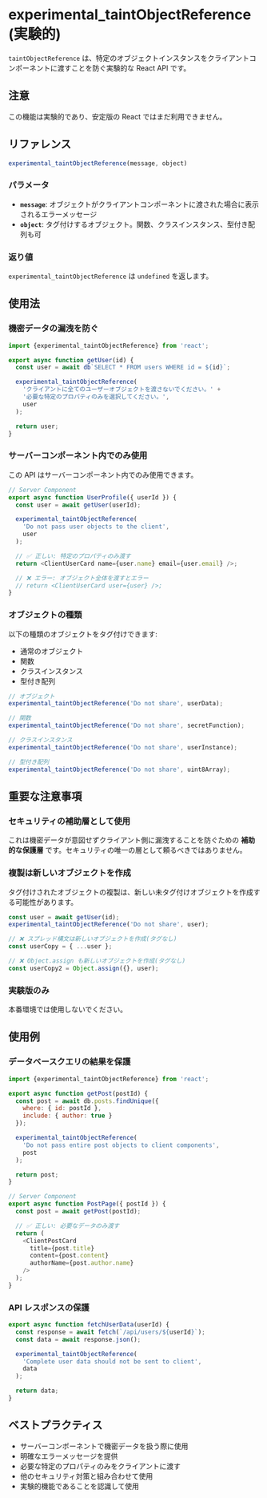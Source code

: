 # experimental_taintObjectReference (実験的)

`taintObjectReference` は、特定のオブジェクトインスタンスをクライアントコンポーネントに渡すことを防ぐ実験的な React API です。

## 注意

この機能は実験的であり、安定版の React ではまだ利用できません。

## リファレンス

```javascript
experimental_taintObjectReference(message, object)
```

### パラメータ

- **`message`**: オブジェクトがクライアントコンポーネントに渡された場合に表示されるエラーメッセージ
- **`object`**: タグ付けするオブジェクト。関数、クラスインスタンス、型付き配列も可

### 返り値

`experimental_taintObjectReference` は `undefined` を返します。

## 使用法

### 機密データの漏洩を防ぐ

```javascript
import {experimental_taintObjectReference} from 'react';

export async function getUser(id) {
  const user = await db`SELECT * FROM users WHERE id = ${id}`;

  experimental_taintObjectReference(
    'クライアントに全てのユーザーオブジェクトを渡さないでください。' +
    '必要な特定のプロパティのみを選択してください。',
    user
  );

  return user;
}
```

### サーバーコンポーネント内でのみ使用

この API はサーバーコンポーネント内でのみ使用できます。

```javascript
// Server Component
export async function UserProfile({ userId }) {
  const user = await getUser(userId);

  experimental_taintObjectReference(
    'Do not pass user objects to the client',
    user
  );

  // ✅ 正しい: 特定のプロパティのみ渡す
  return <ClientUserCard name={user.name} email={user.email} />;

  // ❌ エラー: オブジェクト全体を渡すとエラー
  // return <ClientUserCard user={user} />;
}
```

### オブジェクトの種類

以下の種類のオブジェクトをタグ付けできます:

- 通常のオブジェクト
- 関数
- クラスインスタンス
- 型付き配列

```javascript
// オブジェクト
experimental_taintObjectReference('Do not share', userData);

// 関数
experimental_taintObjectReference('Do not share', secretFunction);

// クラスインスタンス
experimental_taintObjectReference('Do not share', userInstance);

// 型付き配列
experimental_taintObjectReference('Do not share', uint8Array);
```

## 重要な注意事項

### セキュリティの補助層として使用

これは機密データが意図せずクライアント側に漏洩することを防ぐための **補助的な保護層** です。セキュリティの唯一の層として頼るべきではありません。

### 複製は新しいオブジェクトを作成

タグ付けされたオブジェクトの複製は、新しい未タグ付けオブジェクトを作成する可能性があります。

```javascript
const user = await getUser(id);
experimental_taintObjectReference('Do not share', user);

// ❌ スプレッド構文は新しいオブジェクトを作成(タグなし)
const userCopy = { ...user };

// ❌ Object.assign も新しいオブジェクトを作成(タグなし)
const userCopy2 = Object.assign({}, user);
```

### 実験版のみ

本番環境では使用しないでください。

## 使用例

### データベースクエリの結果を保護

```javascript
import {experimental_taintObjectReference} from 'react';

export async function getPost(postId) {
  const post = await db.posts.findUnique({
    where: { id: postId },
    include: { author: true }
  });

  experimental_taintObjectReference(
    'Do not pass entire post objects to client components',
    post
  );

  return post;
}

// Server Component
export async function PostPage({ postId }) {
  const post = await getPost(postId);

  // ✅ 正しい: 必要なデータのみ渡す
  return (
    <ClientPostCard
      title={post.title}
      content={post.content}
      authorName={post.author.name}
    />
  );
}
```

### API レスポンスの保護

```javascript
export async function fetchUserData(userId) {
  const response = await fetch(`/api/users/${userId}`);
  const data = await response.json();

  experimental_taintObjectReference(
    'Complete user data should not be sent to client',
    data
  );

  return data;
}
```

## ベストプラクティス

- サーバーコンポーネントで機密データを扱う際に使用
- 明確なエラーメッセージを提供
- 必要な特定のプロパティのみをクライアントに渡す
- 他のセキュリティ対策と組み合わせて使用
- 実験的機能であることを認識して使用
